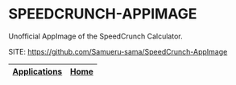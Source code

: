 # SPEEDCRUNCH-APPIMAGE

 Unofficial AppImage of the SpeedCrunch Calculator.

 SITE: https://github.com/Samueru-sama/SpeedCrunch-AppImage

 | [Applications](https://portable-linux-apps.github.io/apps.html) | [Home](https://portable-linux-apps.github.io)
 | --- | --- |
